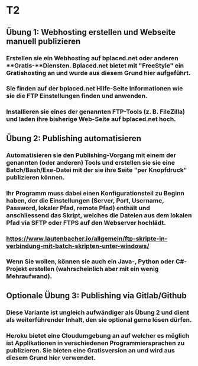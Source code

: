 # T2
##  Übung 1: Webhosting erstellen und Webseite manuell publizieren

### Erstellen sie ein Webhosting auf bplaced.net oder anderen **Gratis-**Diensten. Bplaced.net bietet mit "FreeStyle" ein Gratishosting an und wurde aus diesem Grund hier aufgeführt.
### Sie finden auf der bplaced.net Hilfe-Seite Informationen wie sie die FTP Einstellungen finden und anwenden.
### Installieren sie eines der genannten FTP-Tools (z. B. FileZilla) und laden ihre bisherige Web-Seite auf bplaced.net hoch.

## Übung 2: Publishing automatisieren
### Automatisieren sie den Publishing-Vorgang mit einem der genannten (oder anderen) Tools und erstellen sie sie eine Batch/Bash/Exe-Datei mit der sie ihre Seite "per Knopfdruck" publizieren können.
### Ihr Programm muss dabei einen Konfigurationsteil zu Beginn haben, der die Einstellungen (Server, Port, Username, Password, lokaler Pfad, remote Pfad) enthält und anschliessend das Skript, welches die Dateien aus dem lokalen Pfad via SFTP oder FTPS auf den Webserver hochlädt.
### https://www.lautenbacher.io/allgemein/ftp-skripte-in-verbindung-mit-batch-skripten-unter-windows/
### Wenn Sie wollen, können sie auch ein Java-, Python oder C#-Projekt erstellen (wahrscheinlich aber mit ein wenig Mehraufwand).

## Optionale Übung 3: Publishing via Gitlab/Github

### Diese Variante ist ungleich aufwändiger als Übung 2 und dient als weiterführender Inhalt, den sie optional gerne lösen dürfen.
### Heroku bietet eine Cloudumgebung an auf welcher es möglich ist Applikationen in verschiedenen Programmiersprachen zu publizieren. Sie bieten eine Gratisversion an und wird aus diesem Grund hier verwendet.
